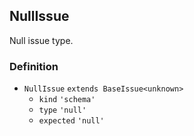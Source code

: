 NullIssue
---------

Null issue type.

### Definition

*   `NullIssue` `extends BaseIssue<unknown>`
    *   `kind` `'schema'`
    *   `type` `'null'`
    *   `expected` `'null'`